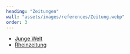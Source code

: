 ```yaml
---
heading: "Zeitungen"
wall: "assets/images/references/Zeitung.webp"
order: 3
---
```

<ul class="list-inner text-center">
    <li><a href="https://www.jungewelt.de/artikel/404943.zwangsgutachten-du-bist-gezwungen-alles-preiszugeben.html">Junge Welt</a></li>
    <li><a href="https://www.rhein-zeitung.de/region/aus-den-lokalredaktionen/kreis-ahrweiler_artikel,-comingout-nach-schweren-jahren-der-lange-weg-eines-sinziger-transmenschen-bis-zur-frau-_arid,2392377_source,rss.html">Rheinzeitung</a></li>
</ul>
